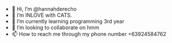 - 👋 Hi, I’m @hannahderecho
- 👀 I’m INLOVE with CATS.
- 🌱 I’m currently learning programming 3rd year
- 💞️ I’m looking to collaborate on hmm
- 📫 How to reach me through my phone number +63924584762

<!---
hannahderecho/hannahderecho is a ✨ special ✨ repository because its `README.md` (this file) appears on your GitHub profile.
You can click the Preview link to take a look at your changes.
--->
